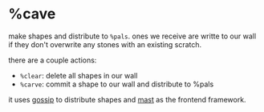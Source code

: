# %cave
make shapes and distribute to `%pals`. ones we receive are writte to our wall if they don't overwrite any stones with an existing scratch.

there are a couple actions:
 - `%clear`: delete all shapes in our wall
 - `%carve`: commit a shape to our wall and distribute to %pals

it uses [gossip](https://github.com/Fang-/suite/blob/master/lib/gossip.hoon) to distribute shapes and [mast](https://github.com/R-JG/mast) as the frontend framework.

